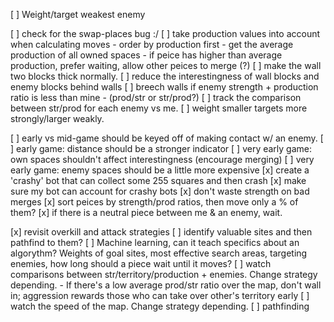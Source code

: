 [ ] Weight/target weakest enemy 


[ ] check for the swap-places bug :/
[ ] take production values into account when calculating moves
    - order by production first
    - get the average production of all owned spaces
    - if peice has higher than average production, prefer waiting, allow other peices to merge (?)
[ ] make the wall two blocks thick normally.
[ ] reduce the interestingness of wall blocks and enemy blocks behind walls
[ ] breech walls if enemy strength + production ratio is less than mine
    - (prod/str or str/prod?)
[ ] track the comparison between str/prod for each enemy vs me. 
[ ] weight smaller targets more strongly/larger weakly.

[ ] early vs mid-game should be keyed off of making contact w/ an enemy.
[ ] early game: distance should be a stronger indicator
[ ] very early game: own spaces shouldn't affect interestingness (encourage merging)
[ ] very early game: enemy spaces should be a little more expensive
[x] create a 'crashy' bot that can collect some 255 squares and then crash
[x] make sure my bot can account for crashy bots
[x] don't waste strength on bad merges
[x] sort peices by strength/prod ratios, then move only a % of them?
[x] if there is a neutral piece between me & an enemy, wait.

[x] revisit overkill and attack strategies
[ ] identify valuable sites and then pathfind to them?
[ ] Machine learning, can it teach specifics about an algorythm? Weights of goal sites, most effective search areas, targeting enemies, how long should a piece wait until it moves?
[ ] watch comparisons between str/territory/production + enemies. Change strategy depending.
    - If there's a low average prod/str ratio over the map, don't wall in; aggression rewards those who can take over other's territory early
[ ] watch the speed of the map. Change strategy depending.
[ ] pathfinding
